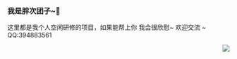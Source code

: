 ###  我是胖次团子~👋
这里都是我个人空闲研修的项目，如果能帮上你
我会很欣慰~ 欢迎交流 ~
QQ:394883561

<!--
**PantsuDango/PantsuDango** is a ✨ _special_ ✨ repository because its `README.md` (this file) appears on your GitHub profile.

Here are some ideas to get you started:

- 🔭 I’m currently working on ...
- 🌱 I’m currently learning ...
- 👯 I’m looking to collaborate on ...
- 🤔 I’m looking for help with ...
- 💬 Ask me about ...
- 📫 How to reach me: ...
- 😄 Pronouns: ...
- ⚡ Fun fact: ...
-->

<img align="right" src="https://github-readme-stats.vercel.app/api?username=PantsuDango&show_icons=true&hide_title=true&theme=omni&&hide_border=true" />  
